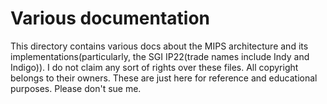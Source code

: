 # Various documentation
This directory contains various docs about the MIPS architecture and its implementations(particularly, the SGI IP22(trade names include Indy and Indigo)). I do not claim any sort of rights over these files. All copyright belongs to their owners. These are just here for reference and educational purposes. Please don't sue me.